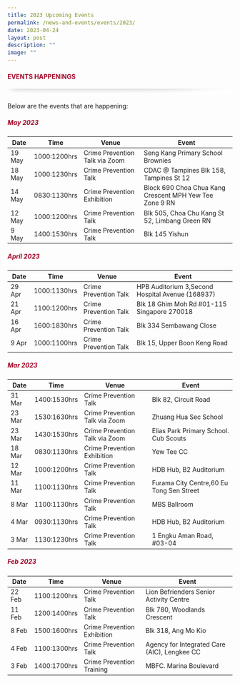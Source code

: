```yaml
---
title: 2023 Upcoming Events
permalink: /news-and-events/events/2023/
date: 2023-04-24
layout: post
description: ""
image: ""
---
```

#### <font style="color:#a20427;">EVENTS HAPPENINGS</font>

![](/images/About/header-border.png)

Below are the events that are happening:

##### <font style="color:#a20427;">May 2023</font>

| Date | Time | Venue | Event |
| -------- | -------- | -------- |-------- |
| 19 May | 1000:1200hrs | Crime Prevention Talk via Zoom| Seng Kang Primary School Brownies|
| 18 May | 1000:1230hrs | Crime Prevention Talk| CDAC @ Tampines Blk 158, Tampines St 12|
| 14 May | 0830:1130hrs| Crime Prevention Exhibition| Block 690 Choa Chua Kang Crescent MPH Yew Tee Zone 9 RN|
| 12 May | 1000:1200hrs | Crime Prevention Talk| Blk 505, Choa Chu Kang St 52, Limbang Green RN|
| 9 May  | 1400:1530hrs | Crime Prevention Talk| Blk 145 Yishun|

##### <font style="color:#a20427;">April  2023</font>

| Date | Time | Venue | Event |
| -------- | -------- | -------- |-------- |
| 29 Apr | 1000:1130hrs | Crime Prevention Talk| HPB Auditorium 3,Second Hospital Avenue (168937)|
| 21 Apr | 1100:1200hrs | Crime Prevention Talk| Blk 18 Ghim Moh Rd #01-115 Singapore 270018|
| 16 Apr | 1600:1830hrs| Crime Prevention Talk| Blk 334 Sembawang Close|
| 9 Apr | 1000:1100hrs | Crime Prevention Talk| Blk 15, Upper Boon Keng Road|
      

##### <font style="color:#a20427;">Mar 2023</font>

| Date | Time | Venue | Event |
| -------- | -------- | -------- |-------- |
| 31 Mar | 1400:1530hrs | Crime Prevention Talk| Blk 82, Circuit Road|
| 23 Mar | 1530:1630hrs | Crime Prevention Talk via Zoom| Zhuang Hua Sec School|
| 23 Mar | 1430:1530hrs| Crime Prevention Talk via Zoom| Elias Park Primary School. Cub Scouts|
| 18 Mar | 0830:1130hrs | Crime Prevention Exhibition|  Yew Tee CC|
| 12 Mar  | 1000:1200hrs | Crime Prevention Talk| HDB Hub, B2 Auditorium|
| 11 Mar  | 1100:1130hrs | Crime Prevention Talk| Furama City Centre,60 Eu Tong Sen Street|
| 8 Mar  | 1100:1130hrs | Crime Prevention Talk| MBS Ballroom|
| 4 Mar  | 0930:1130hrs | Crime Prevention Talk| HDB Hub, B2 Auditorium|
| 3 Mar  | 1130:1230hrs | Crime Prevention Talk| 1 Engku Aman Road, #03-04|

##### <font style="color:#a20427;">Feb  2023</font>

| Date | Time | Venue | Event |
| -------- | -------- | -------- |-------- |
| 22 Feb | 1100:1200hrs | Crime Prevention Talk| Lion Befrienders Senior Activity Centre|
| 11 Feb | 1200:1400hrs | Crime Prevention Talk| Blk 780, Woodlands Crescent|
| 8 Feb | 1500:1600hrs| Crime Prevention Exhibition| Blk 318, Ang Mo Kio|
| 4 Feb | 1100:1300hrs | Crime Prevention Talk|  Agency for Integrated Care (AIC), Lengkee CC|
| 3 Feb  | 1400:1700hrs | Crime Prevention Training| MBFC. Marina Boulevard|